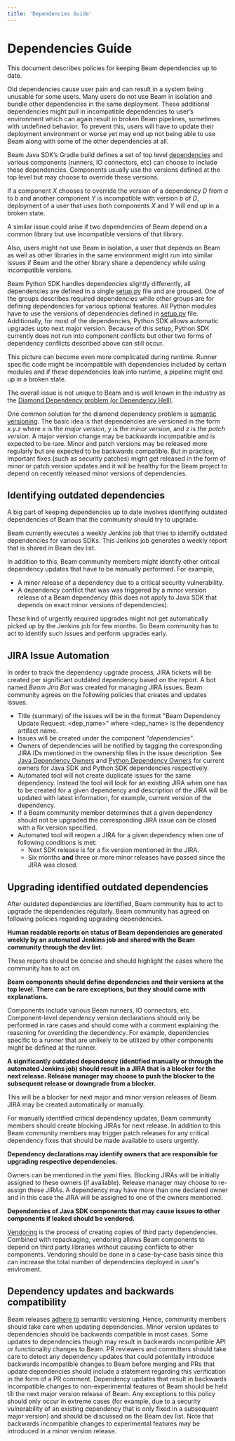 ```yaml
---
title: 'Dependencies Guide'
---
```

<!--
Licensed under the Apache License, Version 2.0 (the "License");
you may not use this file except in compliance with the License.
You may obtain a copy of the License at

http://www.apache.org/licenses/LICENSE-2.0

Unless required by applicable law or agreed to in writing, software
distributed under the License is distributed on an "AS IS" BASIS,
WITHOUT WARRANTIES OR CONDITIONS OF ANY KIND, either express or implied.
See the License for the specific language governing permissions and
limitations under the License.
-->

# Dependencies Guide

This document describes policies for keeping Beam dependencies up to date.

Old dependencies cause user pain and can result in a system being unusable for some users. Many users do not use Beam in isolation and bundle other dependencies in the same deployment. These additional dependencies might pull in incompatible dependencies to user’s environment which can again result in broken Beam pipelines, sometimes with undefined behavior. To prevent this, users will have to update their deployment environment or worse yet may end up not being able to use Beam along with some of the other dependencies at all.

Beam Java SDK’s Gradle build defines a set of top level [dependencies](https://github.com/apache/beam/blob/master/buildSrc/src/main/groovy/org/apache/beam/gradle/BeamModulePlugin.groovy) and various components (runners, IO connectors, etc) can choose to include these dependencies. Components usually use the versions defined at the top level but may choose to override these versions. 

If a component _X_ chooses to override the version of a dependency _D_ from _a_ to _b_ and another component _Y_ is incompatible with version _b_ of _D_, deployment of a user that uses both components _X_ and _Y_ will end up in a broken state.

A similar issue could arise if two dependencies of Beam depend on a common library but use incompatible versions of that library.

Also, users might not use Beam in isolation, a user that depends on Beam as well as other libraries in the same environment might run into similar issues if Beam and the other library share a dependency while using incompatible versions.

Beam Python SDK handles dependencies slightly differently, all dependencies are defined in a single [setup.py](https://github.com/apache/beam/blob/master/sdks/python/setup.py) file and are grouped. One of the groups describes required dependencies while other groups are for defining dependencies for various optional features. All Python modules have to use the versions of dependencies defined in [setup.py](https://github.com/apache/beam/blob/master/sdks/python/setup.py) file. Additionally, for most of the dependencies, Python SDK allows automatic upgrades upto next major version. Because of this setup, Python SDK currently does not run into component conflicts but other two forms of dependency conflicts described above can still occur. 

This picture can become even more complicated during runtime. Runner specific code might be incompatible with dependencies included by certain modules and if these dependencies leak into runtime, a pipeline might end up in a broken state.

The overall issue is not unique to Beam and is well known in the industry as the [Diamond Dependency problem \(or Dependency Hell\)](https://en.wikipedia.org/wiki/Dependency_hell).

One common solution for the diamond dependency problem is [semantic versioning](https://semver.org/). The basic idea is that dependencies are versioned in the form _x.y.z_ where _x_ is the _major version_, _y_ is the _minor version_, and _z_ is the _patch version_. A major version change may be backwards incompatible and is expected to be rare. Minor and patch versions may be released more regularly but are expected to be backwards compatible. But in practice, important fixes (such as security patches) might get released in the form of minor or patch version updates and it will be healthy for the Beam project to depend on recently released minor versions of dependencies.

## Identifying outdated dependencies

A big part of keeping dependencies up to date involves identifying outdated dependencies of Beam that the community should try to upgrade.

Beam currently executes a weekly Jenkins job that tries to identify outdated dependencies for various SDKs. This Jenkins job generates a weekly report that is shared in Beam dev list.

In addition to this, Beam community members might identify other critical dependency updates that have to be manually performed. For example,
* A minor release of a dependency due to a critical security vulnerability. 
* A dependency conflict that was was triggered by a minor version release of a Beam dependency (this does not apply to Java SDK that depends on exact minor versions of dependencies).

These kind of urgently required upgrades might not get automatically picked up by the Jenkins job for few months. So Beam community has to act to identify such issues and perform upgrades early.

## JIRA Issue Automation

In order to track the dependency upgrade process, JIRA tickets will be created per significant outdated dependency based on the report. A bot named *Beam Jira Bot* was created for managing JIRA issues. Beam community agrees on the following policies that creates and updates issues.
* Title (summary) of the issues will be in the format "Beam Dependency Update Request: <dep_name>" where <dep_name> is the dependency artifact name.
* Issues will be created under the component *"dependencies"*.
* Owners of dependencies will be notified by tagging the corresponding JIRA IDs mentioned in the ownership files in the issue description. See [Java Dependency Owners](https://github.com/apache/beam/blob/master/ownership/JAVA_DEPENDENCY_OWNERS.yaml) and [Python Dependency Owners](https://github.com/apache/beam/blob/master/ownership/PYTHON_DEPENDENCY_OWNERS.yaml) for current owners for Java SDK and Python SDK dependencies respectively.
* Automated tool will not create duplicate issues for the same dependency. Instead the tool will look for an existing JIRA when one has to be created for a given dependency and description of the JIRA will be updated with latest information, for example, current version of the dependency.
* If a Beam community member determines that a given dependency should not be upgraded the corresponding JIRA issue can be closed with a fix version specified.
* Automated tool will reopen a JIRA for a given dependency when one of following conditions is met:
  * Next SDK release is for a fix version mentioned in the JIRA. 
  * Six months __and__ three or more minor releases have passed since the JIRA was closed.

## Upgrading identified outdated dependencies

After outdated dependencies are identified, Beam community has to act to upgrade the dependencies regularly. Beam community has agreed on following policies regarding upgrading dependencies.

__Human readable reports on status of Beam dependencies are generated weekly by an automated Jenkins job and shared with the Beam community through the dev list.__

These reports should be concise and should highlight the cases where the community has to act on.

__Beam components should define dependencies and their versions at the top level. There can be rare exceptions, but they should come with explanations.__ 

Components include various Beam runners, IO connectors, etc. Component-level dependency version declarations should only be performed in rare cases and should come with a comment explaining the reasoning for overriding the dependency. For example, dependencies specific to a runner that are unlikely to be utilized by other components might be defined at the runner.  

__A significantly outdated dependency (identified manually or through the automated Jenkins job) should result in a JIRA that is a blocker for the next release. Release manager may choose to push the blocker to the subsequent release or downgrade from a blocker.__

This will be a blocker for next major and minor version releases of Beam. JIRA may be created automatically or manually.

For manually identified critical dependency updates, Beam community members should create blocking JIRAs for next release. In addition to this Beam community members may trigger patch releases for any critical dependency fixes that should be made available to users urgently.

__Dependency declarations may identify owners that are responsible for upgrading respective dependencies.__

Owners can be mentioned in the yaml files. Blocking JIRAs will be initially assigned to these owners (if available). Release manager may choose to re-assign these JIRAs. A dependency may have more than one declared owner and in this case the JIRA will be assigned to one of the owners mentioned.

__Dependencies of Java SDK components that may cause issues to other components if leaked should be vendored.__

[Vendoring](https://www.ardanlabs.com/blog/2013/10/manage-dependencies-with-godep.html) is the process of creating copies of third party dependencies. Combined with repackaging, vendoring allows Beam components to depend on third party libraries without causing conflicts to other components. Vendoring should be done in a case-by-case basis since this can increase the total number of dependencies deployed in user's enviroment.

## Dependency updates and backwards compatibility 

Beam releases [adhere to](/get-started/downloads/) semantic versioning. Hence, community members should take care when updating dependencies. Minor version updates to dependencies should be backwards compatible in most cases. Some updates to dependencies though may result in backwards incompatible API or functionality changes to Beam. PR reviewers and committers should take care to detect any dependency updates that could potentially introduce backwards incompatible changes to Beam before merging and PRs that update dependencies should include a statement regarding this verification in the form of a PR comment. Dependency updates that result in backwards incompatible changes to non-experimental features of Beam should be held till the next major version release of Beam. Any exceptions to this policy should only occur in extreme cases (for example, due to a security vulnerability of an existing dependency that is only fixed in a subsequent major version) and should be discussed on the Beam dev list. Note that backwards incompatible changes to experimental features may be introduced in a minor version release. 
